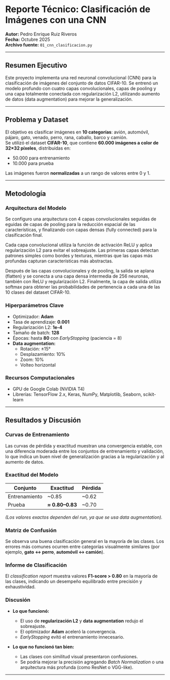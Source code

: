 # Reporte Técnico: Clasificación de Imágenes con una CNN

**Autor:** Pedro Enrique Ruiz Riveros  
**Fecha:** Octubre 2025  
**Archivo fuente:** `01_cnn_clasificacion.py`

---

## Resumen Ejecutivo
Este proyecto implementa una red neuronal convolucional (CNN) para la clasificación de imágenes del conjunto de datos CIFAR-10. Se entrenó un modelo profundo con cuatro capas convolucionales, capas de pooling y una capa totalmente conectada con regularización L2, utilizando aumento de datos (data augmentation) para mejorar la generalización.

---

## Problema y Dataset
El objetivo es clasificar imágenes en **10 categorías**: avión, automóvil, pájaro, gato, venado, perro, rana, caballo, barco y camión.  
Se utilizó el dataset **CIFAR-10**, que contiene **60.000 imágenes a color de 32×32 píxeles**, distribuidas en:
- 50.000 para entrenamiento  
- 10.000 para prueba  

Las imágenes fueron **normalizadas** a un rango de valores entre 0 y 1.

---

## Metodología

### Arquitectura del Modelo

Se configuro una arquitectura con 4 capas convolucionales seguidas de eguidas de capas de pooling para la reducción espacial de las características, y finalizando con capas densas (fully connected) para la clasificación final.

Cada capa convolucional utiliza la función de activación ReLU y aplica regularización L2 para evitar el sobreajuste. Las primeras capas detectan patrones simples como bordes y texturas, mientras que las capas más profundas capturan características más abstractas.

Después de las capas convolucionales y de pooling, la salida se aplana (flatten) y se conecta a una capa densa intermedia de 256 neuronas, también con ReLU y regularización L2. Finalmente, la capa de salida utiliza softmax para obtener las probabilidades de pertenencia a cada una de las 10 clases del dataset CIFAR-10.

### Hiperparámetros Clave
- Optimizador: **Adam**  
- Tasa de aprendizaje: **0.001**  
- Regularización L2: **1e-4**  
- Tamaño de batch: **128**  
- Épocas: hasta **80** con *EarlyStopping* (paciencia = 8)  
- **Data augmentation:**
  - Rotación: ±15°  
  - Desplazamiento: 10%  
  - Zoom: 10%  
  - Volteo horizontal  

### Recursos Computacionales
- GPU de Google Colab (NVIDIA T4)  
- Librerías: TensorFlow 2.x, Keras, NumPy, Matplotlib, Seaborn, scikit-learn

---

## Resultados y Discusión

### Curvas de Entrenamiento
Las curvas de pérdida y exactitud muestran una convergencia estable, con una diferencia moderada entre los conjuntos de entrenamiento y validación, lo que indica un buen nivel de generalización gracias a la regularización y al aumento de datos.

### Exactitud del Modelo

| Conjunto      | Exactitud         | Pérdida  |
|---------------|-------------------|----------|
| Entrenamiento | ~0.85             | ~0.62    |
| Prueba        | **≈ 0.80–0.83**   | ~0.70    |

*(Los valores exactos dependen del run, ya que se usa data augmentation).*

### Matriz de Confusión
Se observa una buena clasificación general en la mayoría de las clases. Los errores más comunes ocurren entre categorías visualmente similares (por ejemplo, **gato ↔ perro**, **automóvil ↔ camión**).

### Informe de Clasificación
El *classification report* muestra valores **F1-score > 0.80** en la mayoría de las clases, indicando un desempeño equilibrado entre precisión y exhaustividad.

### Discusión
- **Lo que funcionó:**  
  - El uso de **regularización L2** y **data augmentation** redujo el sobreajuste.  
  - El optimizador **Adam** aceleró la convergencia.  
  - *EarlyStopping* evitó el entrenamiento innecesario.  

- **Lo que no funcionó tan bien:**  
  - Las clases con similitud visual presentaron confusiones.  
  - Se podría mejorar la precisión agregando *Batch Normalization* o una arquitectura más profunda (como ResNet o VGG-like).

---
